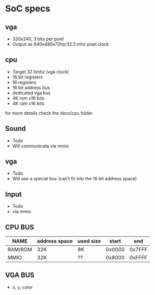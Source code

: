 SoC specs
===========

vga
-----

* 320x240, 3 bits per pixel
* Output as 640x480x72hz/32.5 mhz pixel clock

cpu
-----

* Target 32.5mhz (vga clock)
* 16 bit registers
* 16 registers
* 16 bit address bus
* dedicated vga bus
* 4K rom x16 bits
* 4K ram x16 bits

for more details check the docs/cpu folder

Sound
-------

* Todo
* Will communicate via mmio

vga
-----
* Todo
* Will use a special bus (can't fit into the 16 bit address space)


Input
-------
* Todo
* via mmio


CPU BUS
---------

NAME | address space | used size | start  |  end
---  | ------------- | --------- | ------ | -----
RAM/ROM  |      32K      |     8K    | 0x0000 | 0x7FFF
MMIO |      32K      |     ??    | 0x8000 | 0xFFFF

VGA BUS
---------
* x, y, color
